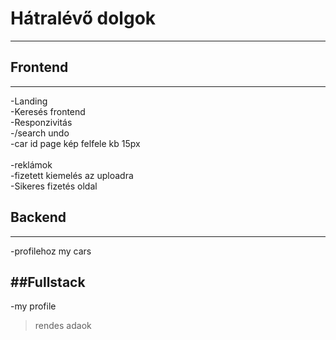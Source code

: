 # **Hátralévő dolgok**
---
## Frontend
---
-Landing <br>
-Keresés frontend <br>
-Responzivitás <br>
-/search undo <br>
-car id page kép felfele kb 15px <br>
<br>
-reklámok <br>
-fizetett kiemelés az uploadra <br>
-Sikeres fizetés oldal


## Backend
---

-profilehoz my cars <br>


##Fullstack
---
-my profile<br>
>rendes adaok<br>
<br>
